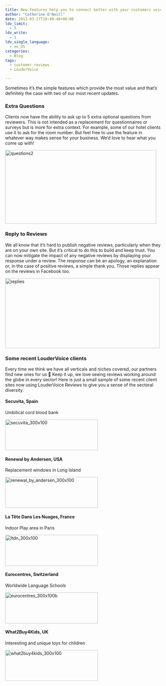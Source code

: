 ```yaml
---
title: New features help you to connect better with your customers using reviews
author: "Catherine O'Neill"
date: 2013-03-27T10:49:40+00:00
ldv_limit:
  - 5
ldv_write:
  - 1
ldv_single_language:
  - en_US
categories:
  - Blog
tags:
  - customer reviews
  - LouderVoice

---
```

Sometimes it&#8217;s the simple features which provide the most value and that&#8217;s definitely the case with two of our most recent updates.

### **Extra Questions**

Clients now have the ability to ask up to 5 extra optional questions from reviewers. This is not intended as a replacement for questionnaires or surveys but is more for extra context. For example, some of our hotel clients use it to ask for the room number. But feel free to use the feature in whatever way makes sense for your business. We&#8217;d love to hear what you come up with!

[<img class="size-full wp-image-3142 aligncenter" alt="questions2" src="http://www.loudervoice.com/wp-content/uploads/2013/03/questions2.jpg" width="489" height="238" srcset="http://127.0.0.1.nip.io/wp-content/uploads/2013/03/questions2.jpg 489w, http://127.0.0.1.nip.io/wp-content/uploads/2013/03/questions2-300x146.jpg 300w" sizes="(max-width: 489px) 100vw, 489px" />][1]

### **Reply to Reviews**

We all know that it&#8217;s hard to publish negative reviews, particularly when they are on your own site. But it&#8217;s critical to do this to build and keep trust. You can now mitigate the impact of any negative reviews by displaying your response under a review. The response can be an apology, an explanation or, in the case of positive reviews, a simple thank you. Those replies appear on the reviews in Facebook too.

[<img class="size-full wp-image-3143 aligncenter" alt="replies" src="http://www.loudervoice.com/wp-content/uploads/2013/03/replies.jpg" width="500" height="226" srcset="http://127.0.0.1.nip.io/wp-content/uploads/2013/03/replies.jpg 500w, http://127.0.0.1.nip.io/wp-content/uploads/2013/03/replies-300x135.jpg 300w" sizes="(max-width: 500px) 100vw, 500px" />][2]

### **Some recent LouderVoice clients**

Every time we think we have all verticals and niches covered, our partners find new ones for us 🙂 Keep it up, we love seeing reviews working around the globe in every sector! Here is just a small sample of some recent client sites now using LouderVoice Reviews to give you a sense of the sectoral diversity.

#### **Secuvita, Spain**

Umbilical cord blood bank

[<img class="size-full wp-image-3136 aligncenter" alt="secuvita_300x100" src="http://www.loudervoice.com/wp-content/uploads/2013/03/secuvita_300x100.png" width="300" height="100" />][3]

#### **Renewal by Andersen, USA**

Replacement windows in Long Island

[<img class="size-full wp-image-3137 aligncenter" alt="renewal_by_andersen_300x100" src="http://www.loudervoice.com/wp-content/uploads/2013/03/renewal_by_andersen_300x100.png" width="300" height="100" />][4]

#### **La Tête Dans Les Nuages, France**

Indoor Play area in Paris

[<img class="size-full wp-image-3138 aligncenter" alt="ltdn_300x100" src="http://www.loudervoice.com/wp-content/uploads/2013/03/ltdn_300x100.png" width="300" height="100" />][5]

#### **Eurocentres, Switzerland**

Worldwide Language Schools

[<img class="size-full wp-image-3139 aligncenter" alt="eurocentres_300x100b" src="http://www.loudervoice.com/wp-content/uploads/2013/03/eurocentres_300x100b.png" width="300" height="100" />][6]

#### **What2Buy4Kids, UK**

Interesting and unique toys for children

[<img class="size-full wp-image-3140 aligncenter" alt="what2buy4kids_300x100" src="http://www.loudervoice.com/wp-content/uploads/2013/03/what2buy4kids_300x100.png" width="300" height="100" />][7]

 [1]: http://www.loudervoice.com/wp-content/uploads/2013/03/questions2.jpg
 [2]: http://www.loudervoice.com/wp-content/uploads/2013/03/replies.jpg
 [3]: http://secuvita.es/testimonios-clientes
 [4]: http://renewal-by-andersen-long-island.com/reviews/
 [5]: http://www.ltdn.com/fr/informations-pratiques/avis-client
 [6]: http://www.eurocentres.com/de/reviews
 [7]: http://www.what2buy4kids.co.uk/gifts-for-boys/pillow-pets/tottenham-pillow-pet-mascot.htm#lv-review-44351
